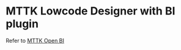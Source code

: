 # MTTK Lowcode Designer with BI plugin

Refer to [MTTK Open BI](https://github.com/jamie-mttk/mttk-bi)